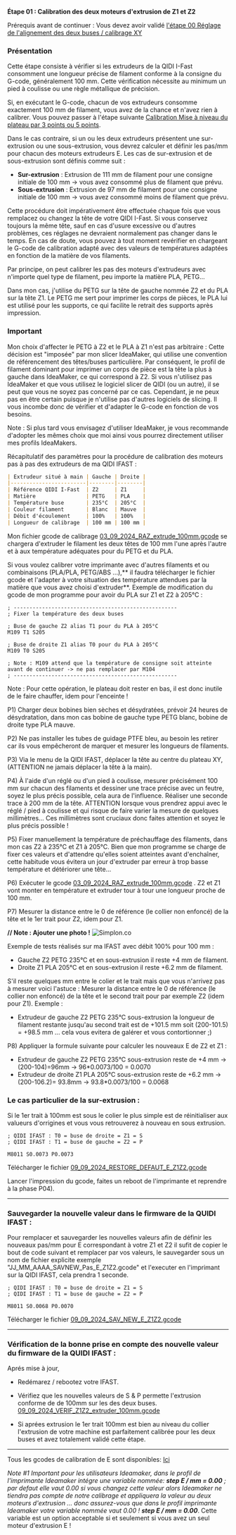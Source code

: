 **Étape 01 : Calibration des deux moteurs d'extrusion de Z1 et Z2**

Prérequis avant de continuer : Vous devez avoir validé [l'étape 00 Réglage de l'alignement des deux buses / calibrage XY](https://github.com/sudtek/IMPRIMANTES_3D/blob/main/QIDI/IFAST/CALIBRATION/Etape%2000/Etape_00.md)

### Présentation

Cette étape consiste à vérifier si les extrudeurs de la QIDI I-Fast consomment une longueur précise de filament conforme à la consigne du G-code, généralement 100 mm. Cette vérification nécessite au minimum un pied à coulisse ou une règle métallique de précision.

Si, en exécutant le G-code, chacun de vos extrudeurs consomme exactement 100 mm de filament, vous avez de la chance et n'avez rien à calibrer. Vous pouvez passer à l'étape suivante [Calibration Mise à niveau du plateau par 3 points ou 5 points](https://github.com/sudtek/IMPRIMANTES_3D/blob/main/QIDI/IFAST/CALIBRATION/Etape%2002/Etape_02.md).

Dans le cas contraire, si un ou les deux extrudeurs présentent une sur-extrusion ou une sous-extrusion, vous devrez calculer et définir les pas/mm pour chacun des moteurs extrudeurs E. Les cas de sur-extrusion et de sous-extrusion sont définis comme suit :
- **Sur-extrusion** : Extrusion de 111 mm de filament pour une consigne initiale de 100 mm -> vous avez consommé plus de filament que prévu.
- **Sous-extrusion** : Extrusion de 97 mm de filament pour une consigne initiale de 100 mm -> vous avez consommé moins de filament que prévu.

Cette procédure doit impérativement être effectuée chaque fois que vous remplacez ou changez la tête de votre QIDI I-Fast. Si vous conservez toujours la même tête, sauf en cas d'usure excessive ou d'autres problèmes, ces réglages ne devraient normalement pas changer dans le temps. En cas de doute, vous pouvez à tout moment revérifier en chargeant le G-code de calibration adapté avec des valeurs de températures adaptées en fonction de la matière de vos filaments.

Par principe, on peut calibrer les pas des moteurs d'extrudeurs avec n'importe quel type de filament, peu importe la matière PLA, PETG...

Dans mon cas, j'utilise du PETG sur la tête de gauche nommée Z2 et du PLA sur la tête Z1. Le PETG me sert pour imprimer les corps de pièces, le PLA lui est utilisé pour les supports, ce qui facilite le retrait des supports après impression.

### Important

Mon choix d'affecter le PETG à Z2 et le PLA à Z1 n'est pas arbitraire : Cette décision est "imposée" par mon slicer IdeaMaker, qui utilise une convention de référencement des têtes/buses particulière. Par conséquent, le profil de filament dominant pour imprimer un corps de pièce est la tête la plus à gauche dans IdeaMaker, ce qui correspond à Z2. Si vous n'utilisez pas IdeaMaker et que vous utilisez le logiciel slicer de QIDI (ou un autre), il se peut que vous ne soyez pas concerné par ce cas. Cependant, je ne peux pas en être certain puisque je n'utilise pas d'autres logiciels de slicing. Il vous incombe donc de vérifier et d'adapter le G-code en fonction de vos besoins.

Note : Si plus tard vous envisagez d'utiliser IdeaMaker, je vous recommande d'adopter les mêmes choix que moi ainsi vous pourrez directement utiliser mes profils IdeaMakers.

Récapitulatif des paramètres pour la procédure de calibration des moteurs pas à pas des extrudeurs de ma QIDI IFAST :

```markdown
| Extrudeur situé à main | Gauche | Droite |
|------------------------|--------|--------|
| Référence QIDI I-Fast  | Z2     | Z1     |
| Matière                | PETG   | PLA    |
| Température buse       | 235°C  | 205°C  |
| Couleur filament       | Blanc  | Mauve  |
| Débit d'écoulement     | 100%   | 100%   |
| Longueur de calibrage  | 100 mm | 100 mm |
```

Mon fichier gcode de calibrage [03_09_2024_RAZ_extrude_100mm.gcode](https://github.com/sudtek/IMPRIMANTES_3D/blob/572e1f38047cff27d3ebf05762a64709f86ebc43/QIDI/IFAST/CALIBRATION/Etape%2001/gcode/03_09_2024_RAZ_extrude_100mm.gcode) se chargera d'extruder le filament les deux têtes de 100 mm l'une après l'autre et à aux température adéquates pour du PETG et du PLA.

Si vous voulez calibrer votre imprimante avec d'autres filaments et ou combinaisons (PLA/PLA, PETG/ABS ...),** il faudra télécharger le fichier gcode et l'adapter à votre situation des température attendues par la matière que vous avez choisi d'extruder**. Exemple de modification du gcode de mon programme pour avoir du PLA sur Z1 et Z2 à 205°C :

```gcode
; ----------------------------------------------------
; Fixer la température des deux buses

; Buse de gauche Z2 alias T1 pour du PLA à 205°C
M109 T1 S205

; Buse de droite Z1 alias T0 pour du PLA à 205°C
M109 T0 S205

; Note : M109 attend que la température de consigne soit atteinte avant de continuer -> ne pas remplacer par M104
; ----------------------------------------------------
```

Note : Pour cette opération, le plateau doit rester en bas, il est donc inutile de le faire chauffer, idem pour l'enceinte !

P1) Charger deux bobines bien sèches et désydratées, prévoir 24 heures de désydratation, dans mon cas bobine de gauche type PETG blanc, bobine de droite type PLA mauve.

P2) Ne pas installer les tubes de guidage PTFE bleu, au besoin les retirer car ils vous empêcheront de marquer et mesurer les longueurs de filaments.

P3) Via le menu de la QIDI IFAST, déplacer la tête au centre du plateau XY, (ATTENTION ne jamais déplacer la tête à la main).

P4) À l'aide d'un réglé ou d'un pied à coulisse, mesurer précisément 100 mm sur chacun des filaments et dessiner une trace précise avec un feutre, soyez le plus précis possible, cela aura de l'influence. Réaliser une seconde trace à 200 mm de la tête. ATTENTION lorsque vous prendrez appui avec le réglé / pied à coulisse et qui risque de faire varier la mesure de quelques millimètres... Ces millimètres sont cruciaux donc faites attention et soyez le plus précis possible !

P5) Fixer manuellement la température de préchauffage des filaments, dans mon cas Z2 à 235°C et Z1 à 205°C. Bien que mon programme se charge de fixer ces valeurs et d'attendre qu'elles soient atteintes avant d'enchaîner, cette habitude vous évitera un jour d'extruder par erreur à trop basse température et détériorer une tête...

P6) Exécuter le gcode [03_09_2024_RAZ_extrude_100mm.gcode](https://github.com/sudtek/IMPRIMANTES_3D/blob/572e1f38047cff27d3ebf05762a64709f86ebc43/QIDI/IFAST/CALIBRATION/Etape%2001/gcode/03_09_2024_RAZ_extrude_100mm.gcode) . Z2 et Z1 vont monter en température et extruder tour à tour une longueur proche de 100 mm.

P7) Mesurer la distance entre le 0 de référence (le collier non enfoncé) de la tête et le 1er trait pour Z2, idem pour Z1.

**// Note : Ajouter une photo !**
![Simplon.co](http://blabla/maPhoto.png)

Exemple de tests réalisés sur ma IFAST avec débit 100% pour 100 mm :

- Gauche Z2 PETG 235°C et en sous-extrusion il reste +4 mm de filament.
- Droite Z1 PLA 205°C et en sous-extrusion il reste +6.2 mm de filament.

S'il reste quelques mm entre le colier et le trait mais que vous n'arrivez pas à mesurer voici l'astuce : Mesurer la distance entre le 0 de référence (le collier non enfoncé) de la tête et le second trait pour par exemple Z2 (idem pour Z1).
Exemple :

- Extrudeur de gauche Z2 PETG 235°C sous-extrusion la longueur de filament restante jusqu'au second trait est de +101.5 mm soit (200-101.5) = +98.5 mm  ... cela vous evitera de galérer et vous contortionner ;)  
  
P8) Appliquer la formule suivante pour calculer les nouveaux E de Z2 et Z1 :
- Extrudeur de gauche Z2 PETG 235°C sous-extrusion reste de +4 mm -> (200-104)=96mm -> 96*0.0073/100 = 0.0070
- Extrudeur de droite Z1 PLA 205°C sous-extrusion reste de +6.2 mm -> (200-106.2)= 93.8mm -> 93.8*0.0073/100 = 0.0068

### Le cas particulier de la sur-extrusion :

Si le 1er trait à 100mm est sous le colier le plus simple est de réinitialiser aux valueurs d'orrigines et vous vous retrouverez à nouveau en sous extrusion. 

```gcode
; QIDI IFAST : T0 = buse de droite = Z1 = S
; QIDI IFAST : T1 = buse de gauche = Z2 = P

M8011 S0.0073 P0.0073
```
Télécharger le fichier [09_09_2024_RESTORE_DEFAUT_E_Z1Z2.gcode](https://github.com/sudtek/IMPRIMANTES_3D/blob/572e1f38047cff27d3ebf05762a64709f86ebc43/QIDI/IFAST/CALIBRATION/Etape%2001/gcode/09_09_2024_RESTORE_DEFAUT_E_Z1Z2.gcode)

Lancer l'impression du gcode, faites un reboot de l'imprimante et reprendre à la phase P04).

-----------------

### Sauvegarder la nouvelle valeur dans le firmware de la QUIDI IFAST :

Pour remplacer et sauvegarder les nouvelles valeurs afin de définir les nouveaux pas/mm pour E correspondant à votre Z1 et Z2 il sufit de copier le bout de code suivant et remplacer par vos valeurs, le sauvegarder sous un nom de fichier explicite exemple "JJ_MM_AAAA_SAVNEW_Pas_E_Z1Z2.gcode" et l'executer en l'imprimant sur la QIDI IFAST, cela prendra 1 seconde. 

```gcode
; QIDI IFAST : T0 = buse de droite = Z1 = S
; QIDI IFAST : T1 = buse de gauche = Z2 = P

M8011 S0.0068 P0.0070
```
Télécharger le fichier [09_09_2024_SAV_NEW_E_Z1Z2.gcode](https://github.com/sudtek/IMPRIMANTES_3D/blob/572e1f38047cff27d3ebf05762a64709f86ebc43/QIDI/IFAST/CALIBRATION/Etape%2001/gcode/09_09_2024_SAV_NEW_E_Z1Z2.gcode)

-----------------

### Vérification de la bonne prise en compte des nouvelle valeur du firmware de la QUIDI IFAST :

Aprés mise à jour, 

- Redémarez / rebootez votre IFAST.

- Vérifiez que les nouvelles valeurs de S & P permette l'extrusion conforme de de 100mm sur les des deux buses. [09_09_2024_VERIF_Z1Z2_extruder_100mm.gcode](https://github.com/sudtek/IMPRIMANTES_3D/blob/572e1f38047cff27d3ebf05762a64709f86ebc43/QIDI/IFAST/CALIBRATION/Etape%2001/gcode/09_09_2024_VERIF_Z1Z2_extruder_100mm.gcode)
- Si aprées extrusion le 1er trait 100mm est bien au niveau du collier l'extrusion de votre machine est parfaitement calibrée pour les deux buses et avez totalement validé cette étape.

-----------------

Tous les gcodes de calibration de E sont disponibles: [Ici](https://github.com/sudtek/IMPRIMANTES_3D/blob/572e1f38047cff27d3ebf05762a64709f86ebc43/QIDI/IFAST/CALIBRATION/Etape%2001/gcode)

_Note #1 Important pour les utilisateurs Ideamaker, dans le profil de l'imprimante Ideamaker intégre une variable nommée: **step E / mm = 0.00** ; par defaut elle vaut 0.00 si vous changez cette valeur alors Ideamaker ne tiendra pas compte de notre calibrage et appliquera la valeur au deux moteurs d'extrusion ... donc assurez-vous que dans le profil imprimante Ideamaker votre variable nommée vaut 0.00 ! **step E / mm = 0.00**_. Cette variable est un option acceptable si et seulement si vous avez un seul moteur d'extrusion E !


